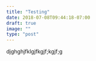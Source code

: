 ```yaml
---
title: "Testing"
date: 2018-07-08T09:44:18-07:00
draft: true
image: ""
type: "post"
---
```


djghghjfklgjfkgjf;kgjf;g